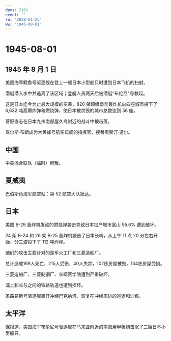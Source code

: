 ```yaml
---
days: 2161
event: ''
ru: '2028-01-25'
ww: '1945-08-01'
---
```


# 1945-08-01

## 1945 年 8 月 1 日

美国海军鳕鱼号驱逐舰在登上一艘日本小型船只时遭到日本飞机的扫射。

潜艇潜入水中并逃离了该区域；登艇人员两天后被潜艇"布伦尼"号救起。

这是日本迄今为止最大规模的空袭，820 架超级堡垒轰炸机向四座城市投下了
6,632 吨高爆炸弹和燃烧弹，使日本被焚毁的城市总数达到 56 座。

菅野直志在日本九州南部屋久岛附近的战斗中被击落。

查尔斯·布朗成为大黄蜂号航空母舰的指挥官，接替奥斯汀·道尔。

## 中国

中美混合联队（临时）解散。

## 夏威夷

巴伯斯角海军航空站：第 52 航空大队抵达。

## 日本

美国 B-29 轰炸机发动的燃烧弹袭击导致日本铝产城市富山 95.6% 遭到破坏。

24 架 B-24 和 26 架 B-25 轰炸机袭击了日本长崎，从上午 11 点 20
分左右开始，分三波投下了 112 吨炸弹。

他们的攻击主要针对的是军火工厂和三菱造船厂。

总计造成169人死亡，215人受伤，40人失踪，107栋房屋被毁，134栋房屋受损。

三菱造船厂、三菱制钢厂、长崎医学院遭到严重破坏。

浦上和长与之间的铁路轨道也遭到损坏。

圣路易斯号驱逐舰离开冲绳巴克纳湾，恢复在冲绳周边的巡逻和训练。

## 太平洋

据报道，美国海军布伦尼号驱逐舰在马来亚附近的南海用甲板炮击沉了三艘日本小型船只。